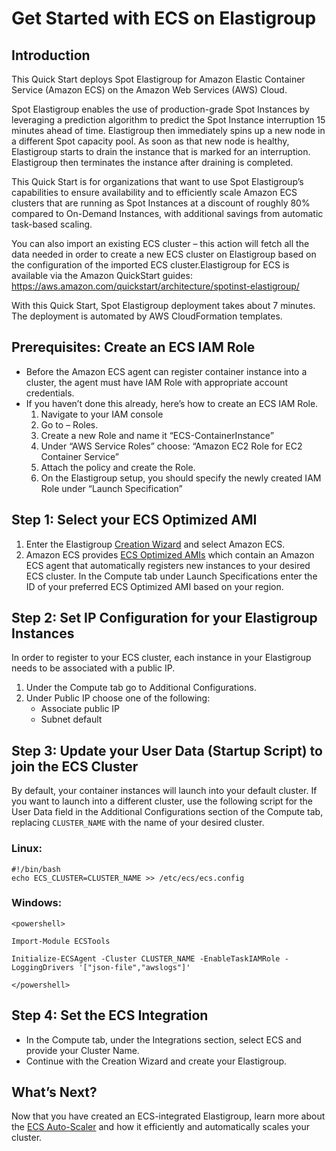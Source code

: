 # Get Started with ECS on Elastigroup

## Introduction

This Quick Start deploys Spot Elastigroup for Amazon Elastic Container Service (Amazon ECS) on the Amazon Web Services (AWS) Cloud.

Spot Elastigroup enables the use of production-grade Spot Instances by leveraging a prediction algorithm to predict the Spot Instance interruption 15 minutes ahead of time. Elastigroup then immediately spins up a new node in a different Spot capacity pool. As soon as that new node is healthy, Elastigroup starts to drain the instance that is marked for an interruption. Elastigroup then terminates the instance after draining is completed.

This Quick Start is for organizations that want to use Spot Elastigroup’s capabilities to ensure availability and to efficiently scale Amazon ECS clusters that are running as Spot Instances at a discount of roughly 80% compared to On-Demand Instances, with additional savings from automatic task-based scaling.

You can also import an existing ECS cluster – this action will fetch all the data needed in order to create a new ECS cluster on Elastigroup based on the configuration of the imported ECS cluster.Elastigroup for ECS is available via the Amazon QuickStart guides: https://aws.amazon.com/quickstart/architecture/spotinst-elastigroup/

With this Quick Start, Spot Elastigroup deployment takes about 7 minutes. The deployment is automated by AWS CloudFormation templates.

## Prerequisites: Create an ECS IAM Role

* Before the Amazon ECS agent can register container instance into a cluster, the agent must have IAM Role with appropriate account credentials.
* If you haven’t done this already, here’s how to create an ECS IAM Role.
  1. Navigate to your IAM console
  2. Go to – Roles.
  3. Create a new Role and name it “ECS-ContainerInstance”
  4. Under “AWS Service Roles” choose: “Amazon EC2 Role for EC2 Container Service”
  5. Attach the policy and create the Role.
  6. On the Elastigroup setup, you should specify the newly created IAM Role under “Launch Specification”

## Step 1: Select your ECS Optimized AMI

1. Enter the Elastigroup [Creation Wizard](https://console.spotinst.com/#/aws/ec2/elastigroup/create/setup) and select Amazon ECS.
2. Amazon ECS provides [ECS Optimized AMIs](https://docs.aws.amazon.com/AmazonECS/latest/developerguide/launch_container_instance.html) which contain an Amazon ECS agent that automatically registers new instances to your desired ECS cluster. In the Compute tab under Launch Specifications enter the ID of your preferred ECS Optimized AMI based on your region.

## Step 2: Set IP Configuration for your Elastigroup Instances

In order to register to your ECS cluster, each instance in your Elastigroup needs to be associated with a public IP.

1. Under the Compute tab go to Additional Configurations.
2. Under Public IP choose one of the following:
   * Associate public IP
   * Subnet default

## Step 3: Update your User Data (Startup Script) to join the ECS Cluster

By default, your container instances will launch into your default cluster. If you want to launch into a different cluster, use the following script for the User Data field in the Additional Configurations section of the Compute tab, replacing `CLUSTER_NAME` with the name of your desired cluster.

### Linux:

```
#!/bin/bash
echo ECS_CLUSTER=CLUSTER_NAME >> /etc/ecs/ecs.config
```

### Windows:

```
<powershell>
﻿
Import-Module ECSTools
﻿
Initialize-ECSAgent -Cluster CLUSTER_NAME -EnableTaskIAMRole -LoggingDrivers '["json-file","awslogs"]'
﻿
</powershell>
```

## Step 4: Set the ECS Integration

* In the Compute tab, under the Integrations section, select ECS and provide your Cluster Name.
* Continue with the Creation Wizard and create your Elastigroup.

## What’s Next?

Now that you have created an ECS-integrated Elastigroup, learn more about the [ECS Auto-Scaler](https://help.dev.spot.io/elastigroup/features/amazon-ecs/automatic-autoscaler-for-ecs) and how it efficiently and automatically scales your cluster.
